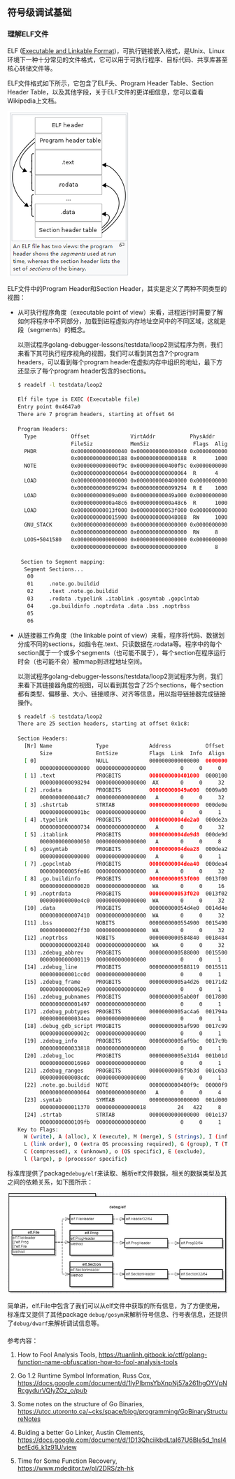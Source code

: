 ## 符号级调试基础

### 理解ELF文件

ELF ([Executable and Linkable Format](https://en.wikipedia.org/wiki/Executable_and_Linkable_Format))，可执行链接嵌入格式，是Unix、Linux环境下一种十分常见的文件格式，它可以用于可执行程序、目标代码、共享库甚至核心转储文件等。

ELF文件格式如下所示，它包含了ELF头、Program Header Table、Section Header Table，以及其他字段，关于ELF文件的更详细信息，您可以查看Wikipedia上文档。

![img](assets/clip_image001.png)

ELF文件中的Program Header和Section Header，其实是定义了两种不同类型的视图：

-   从可执行程序角度（executable point of view）来看，进程运行时需要了解如何将程序中不同部分，加载到进程虚拟内存地址空间中的不同区域，这就是段（segments）的概念。

    以测试程序golang-debugger-lessons/testdata/loop2测试程序为例，我们来看下其可执行程序视角的视图，我们可以看到其包含7个program headers，可以看到每个program header在虚拟内存中组织的地址，最下方还显示了每个program header包含的sections。

    ```bash
    $ readelf -l testdata/loop2
    
    Elf file type is EXEC (Executable file)
    Entry point 0x4647a0
    There are 7 program headers, starting at offset 64
    
    Program Headers:
      Type           Offset             VirtAddr           PhysAddr
                     FileSiz            MemSiz              Flags  Align
      PHDR           0x0000000000000040 0x0000000000400040 0x0000000000400040
                     0x0000000000000188 0x0000000000000188  R      1000
      NOTE           0x0000000000000f9c 0x0000000000400f9c 0x0000000000400f9c
                     0x0000000000000064 0x0000000000000064  R      4
      LOAD           0x0000000000000000 0x0000000000400000 0x0000000000400000
                     0x0000000000099294 0x0000000000099294  R E    1000
      LOAD           0x000000000009a000 0x000000000049a000 0x000000000049a000
                     0x00000000000a48c6 0x00000000000a48c6  R      1000
      LOAD           0x000000000013f000 0x000000000053f000 0x000000000053f000
                     0x0000000000015900 0x0000000000048088  RW     1000
      GNU_STACK      0x0000000000000000 0x0000000000000000 0x0000000000000000
                     0x0000000000000000 0x0000000000000000  RW     8
      LOOS+5041580   0x0000000000000000 0x0000000000000000 0x0000000000000000
                     0x0000000000000000 0x0000000000000000         8
    
     Section to Segment mapping:
      Segment Sections...
       00     
       01     .note.go.buildid 
       02     .text .note.go.buildid 
       03     .rodata .typelink .itablink .gosymtab .gopclntab 
       04     .go.buildinfo .noptrdata .data .bss .noptrbss 
       05     
       06 
    ```

- 从链接器工作角度（the linkable point of view）来看，程序将代码、数据划分成不同的sections，如指令在.text、只读数据在.rodata等。程序中的每个section属于一个或多个segments（也可能不属于），每个section在程序运行时会（也可能不会）被mmap到进程地址空间。

    以测试程序golang-debugger-lessons/testdata/loop2测试程序为例，我们来看下其链接器角度的视图，可以看到其包含了25个sections，每个section都有类型、偏移量、大小、链接顺序、对齐等信息，用以指导链接器完成链接操作。

    ```bash
    $ readelf -S testdata/loop2 
    There are 25 section headers, starting at offset 0x1c8:
    
    Section Headers:
      [Nr] Name              Type             Address           Offset
           Size              EntSize          Flags  Link  Info  Align
      [ 0]                   NULL             0000000000000000  00000000
           0000000000000000  0000000000000000           0     0     0
      [ 1] .text             PROGBITS         0000000000401000  00001000
           0000000000098294  0000000000000000  AX       0     0     32
      [ 2] .rodata           PROGBITS         000000000049a000  0009a000
           00000000000440c7  0000000000000000   A       0     0     32
      [ 3] .shstrtab         STRTAB           0000000000000000  000de0e0
           00000000000001bc  0000000000000000           0     0     1
      [ 4] .typelink         PROGBITS         00000000004de2a0  000de2a0
           0000000000000734  0000000000000000   A       0     0     32
      [ 5] .itablink         PROGBITS         00000000004de9d8  000de9d8
           0000000000000050  0000000000000000   A       0     0     8
      [ 6] .gosymtab         PROGBITS         00000000004dea28  000dea28
           0000000000000000  0000000000000000   A       0     0     1
      [ 7] .gopclntab        PROGBITS         00000000004dea40  000dea40
           000000000005fe86  0000000000000000   A       0     0     32
      [ 8] .go.buildinfo     PROGBITS         000000000053f000  0013f000
           0000000000000020  0000000000000000  WA       0     0     16
      [ 9] .noptrdata        PROGBITS         000000000053f020  0013f020
           000000000000e4c0  0000000000000000  WA       0     0     32
      [10] .data             PROGBITS         000000000054d4e0  0014d4e0
           0000000000007410  0000000000000000  WA       0     0     32
      [11] .bss              NOBITS           0000000000554900  00154900
           000000000002ff30  0000000000000000  WA       0     0     32
      [12] .noptrbss         NOBITS           0000000000584840  00184840
           0000000000002848  0000000000000000  WA       0     0     32
      [13] .zdebug_abbrev    PROGBITS         0000000000588000  00155000
           0000000000000119  0000000000000000           0     0     1
      [14] .zdebug_line      PROGBITS         0000000000588119  00155119
           000000000001cc0d  0000000000000000           0     0     1
      [15] .zdebug_frame     PROGBITS         00000000005a4d26  00171d26
           00000000000062e9  0000000000000000           0     0     1
      [16] .zdebug_pubnames  PROGBITS         00000000005ab00f  0017800f
           0000000000001497  0000000000000000           0     0     1
      [17] .zdebug_pubtypes  PROGBITS         00000000005ac4a6  001794a6
           00000000000034ea  0000000000000000           0     0     1
      [18] .debug_gdb_script PROGBITS         00000000005af990  0017c990
           000000000000002c  0000000000000000           0     0     1
      [19] .zdebug_info      PROGBITS         00000000005af9bc  0017c9bc
           0000000000033818  0000000000000000           0     0     1
      [20] .zdebug_loc       PROGBITS         00000000005e31d4  001b01d4
           0000000000016969  0000000000000000           0     0     1
      [21] .zdebug_ranges    PROGBITS         00000000005f9b3d  001c6b3d
           0000000000008cdc  0000000000000000           0     0     1
      [22] .note.go.buildid  NOTE             0000000000400f9c  00000f9c
           0000000000000064  0000000000000000   A       0     0     4
      [23] .symtab           SYMTAB           0000000000000000  001d0000
           0000000000011370  0000000000000018          24   422     8
      [24] .strtab           STRTAB           0000000000000000  001e1370
           00000000000109fb  0000000000000000           0     0     1
    Key to Flags:
      W (write), A (alloc), X (execute), M (merge), S (strings), I (info),
      L (link order), O (extra OS processing required), G (group), T (TLS),
      C (compressed), x (unknown), o (OS specific), E (exclude),
      l (large), p (processor specific)
    ```




标准库提供了package`debug/elf`来读取、解析elf文件数据，相关的数据类型及其之间的依赖关系，如下图所示：

![img](assets/clip_image002.png)

 简单讲，elf.File中包含了我们可以从elf文件中获取的所有信息，为了方便使用，标准库又提供了其他package `debug/gosym`来解析符号信息、行号表信息，还提供了`debug/dwarf`来解析调试信息等。

#### 

参考内容：

1. How to Fool Analysis Tools, https://tuanlinh.gitbook.io/ctf/golang-function-name-obfuscation-how-to-fool-analysis-tools

2. Go 1.2 Runtime Symbol Information, Russ Cox, https://docs.google.com/document/d/1lyPIbmsYbXnpNj57a261hgOYVpNRcgydurVQIyZOz_o/pub

3. Some notes on the structure of Go Binaries, https://utcc.utoronto.ca/~cks/space/blog/programming/GoBinaryStructureNotes

4. Buiding a better Go Linker, Austin Clements, https://docs.google.com/document/d/1D13QhciikbdLtaI67U6Ble5d_1nsI4befEd6_k1z91U/view


5.  Time for Some Function Recovery, https://www.mdeditor.tw/pl/2DRS/zh-hk